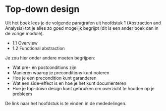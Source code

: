 # Top-down design

Uit het boek lees je de volgende paragrafen uit hoofdstuk 1 (Abstraction and Analysis) tot je alles zo goed mogelijk begrijpt (dit is een ander boek dan in de vorige module).

- 1.1 Overview
- 1.2 Functional abstraction

Je zou hier onder andere moeten begrijpen:

- Wat pre- en postconditions zijn
- Manieren waarop je preconditions kunt noteren
- Hoe je een precondition kunt garanderen
- Wat een side-effect is en hoe je het kunt documenteren
- Hoe je top-down design kunt gebruiken om overzicht te houden op je probleem

De link naar het hoofdstuk is te vinden in de mededelingen.
